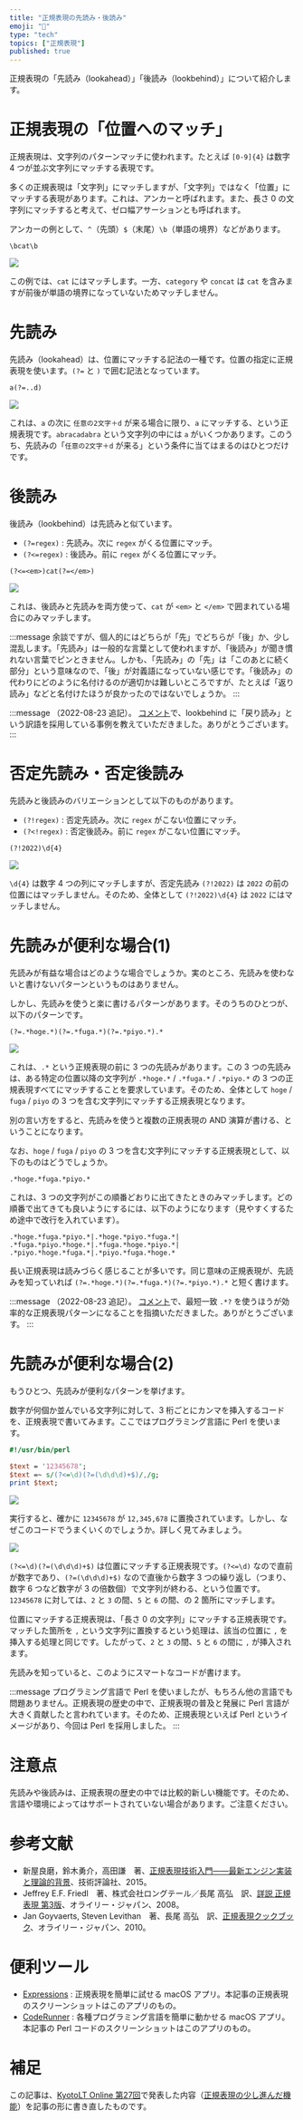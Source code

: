 ```yaml
---
title: "正規表現の先読み・後読み"
emoji: "👀"
type: "tech"
topics: ["正規表現"]
published: true
---
```


正規表現の「先読み（lookahead）」「後読み（lookbehind）」について紹介します。

# 正規表現の「位置へのマッチ」

正規表現は、文字列のパターンマッチに使われます。たとえば `[0-9]{4}` は数字 4 つが並ぶ文字列にマッチする表現です。

多くの正規表現は「文字列」にマッチしますが、「文字列」ではなく「位置」にマッチする表現があります。これは、アンカーと呼ばれます。また、長さ 0 の文字列にマッチすると考えて、ゼロ幅アサーションとも呼ばれます。

アンカーの例として、`^`（先頭）`$`（末尾）`\b`（単語の境界）などがあります。

```regex
\bcat\b
```

![](https://github.com/usami-k/technote/raw/main/2022/regex_lookahead/public/anchor.png)

この例では、`cat` にはマッチします。一方、`category` や `concat` は `cat` を含みますが前後が単語の境界になっていないためマッチしません。

# 先読み

先読み（lookahead）は、位置にマッチする記法の一種です。位置の指定に正規表現を使います。`(?=` と `)` で囲む記法となっています。

```regex
a(?=..d)
```

![](https://github.com/usami-k/technote/raw/main/2022/regex_lookahead/public/lookahead.png)

これは、`a` の次に `任意の2文字＋d` が来る場合に限り、`a` にマッチする、という正規表現です。`abracadabra` という文字列の中には `a` がいくつかあります。このうち、先読みの「`任意の2文字＋d` が来る」という条件に当てはまるのはひとつだけです。

# 後読み

後読み（lookbehind）は先読みと似ています。

* `(?=regex)` : 先読み。次に `regex` がくる位置にマッチ。
* `(?<=regex)` : 後読み。前に `regex` がくる位置にマッチ。

```regex
(?<=<em>)cat(?=</em>)
```

![](https://github.com/usami-k/technote/raw/main/2022/regex_lookahead/public/lookbehind.png)

これは、後読みと先読みを両方使って、`cat` が `<em>` と `</em>` で囲まれている場合にのみマッチします。

:::message
余談ですが、個人的にはどちらが「先」でどちらが「後」か、少し混乱します。「先読み」は一般的な言葉として使われますが、「後読み」が聞き慣れない言葉でピンときません。しかも、「先読み」の「先」は「このあとに続く部分」という意味なので、「後」が対義語になっていない感じです。「後読み」の代わりにどのように名付けるのが適切かは難しいところですが、たとえば「返り読み」などと名付けたほうが良かったのではないでしょうか。
:::

:::message
（2022-08-23 追記）。
[コメント](https://zenn.dev/link/comments/e572eff21f78cb)で、lookbehind に「戻り読み」という訳語を採用している事例を教えていただきました。ありがとうございます。
:::

# 否定先読み・否定後読み

先読みと後読みのバリエーションとして以下のものがあります。

* `(?!regex)` : 否定先読み。次に `regex` がこない位置にマッチ。
* `(?<!regex)` : 否定後読み。前に `regex` がこない位置にマッチ。

```regex
(?!2022)\d{4}
```

![](https://github.com/usami-k/technote/raw/main/2022/regex_lookahead/public/lookahead_neg.png)

`\d{4}` は数字 4 つの列にマッチしますが、否定先読み `(?!2022)` は `2022` の前の位置にはマッチしません。そのため、全体として `(?!2022)\d{4}` は `2022` にはマッチしません。

# 先読みが便利な場合(1)

先読みが有益な場合はどのような場合でしょうか。実のところ、先読みを使わないと書けないパターンというものはありません。

しかし、先読みを使うと楽に書けるパターンがあります。そのうちのひとつが、以下のパターンです。

```regex
(?=.*hoge.*)(?=.*fuga.*)(?=.*piyo.*).*
```

![](https://github.com/usami-k/technote/raw/main/2022/regex_lookahead/public/lookahead_and.png)

これは、`.*` という正規表現の前に 3 つの先読みがあります。この 3 つの先読みは、ある特定の位置以降の文字列が `.*hoge.*` / `.*fuga.*` / `.*piyo.*` の 3 つの正規表現すべてにマッチすることを要求しています。そのため、全体として `hoge` / `fuga` / `piyo` の 3 つを含む文字列にマッチする正規表現となります。

別の言い方をすると、先読みを使うと複数の正規表現の AND 演算が書ける、ということになります。

なお、`hoge` / `fuga` / `piyo` の 3 つを含む文字列にマッチする正規表現として、以下のものはどうでしょうか。

```regex
.*hoge.*fuga.*piyo.*
```

これは、3 つの文字列がこの順番どおりに出てきたときのみマッチします。どの順番で出てきても良いようにするには、以下のようになります（見やすくするため途中で改行を入れています）。

```regex
.*hoge.*fuga.*piyo.*|.*hoge.*piyo.*fuga.*|
.*fuga.*piyo.*hoge.*|.*fuga.*hoge.*piyo.*|
.*piyo.*hoge.*fuga.*|.*piyo.*fuga.*hoge.*
```

長い正規表現は読みづらく感じることが多いです。同じ意味の正規表現が、先読みを知っていれば `(?=.*hoge.*)(?=.*fuga.*)(?=.*piyo.*).*` と短く書けます。

:::message
（2022-08-23 追記）。
[コメント](https://zenn.dev/link/comments/e572eff21f78cb)で、最短一致 `.*?` を使うほうが効率的な正規表現パターンになることを指摘いただきました。ありがとうございます。
:::

# 先読みが便利な場合(2)

もうひとつ、先読みが便利なパターンを挙げます。

数字が何個か並んでいる文字列に対して、3 桁ごとにカンマを挿入するコードを、正規表現で書いてみます。ここではプログラミング言語に Perl を使います。

```perl
#!/usr/bin/perl

$text = '12345678';
$text =~ s/(?<=\d)(?=(\d\d\d)+$)/,/g;
print $text;
```

![](https://github.com/usami-k/technote/raw/main/2022/regex_lookahead/public/lookahead_replace.png)

実行すると、確かに `12345678` が `12,345,678` に置換されています。しかし、なぜこのコードでうまくいくのでしょうか。詳しく見てみましょう。

![](https://github.com/usami-k/technote/raw/main/2022/regex_lookahead/public/lookahead_replace_note.png)

`(?<=\d)(?=(\d\d\d)+$)` は位置にマッチする正規表現です。`(?<=\d)` なので直前が数字であり、`(?=(\d\d\d)+$)` なので直後から数字 3 つの繰り返し（つまり、数字 6 つなど数字が 3 の倍数個）で文字列が終わる、という位置です。`12345678` に対しては、`2` と `3` の間、`5` と `6` の間、の 2 箇所にマッチします。

位置にマッチする正規表現は、「長さ 0 の文字列」にマッチする正規表現です。マッチした箇所を `,` という文字列に置換するという処理は、該当の位置に `,` を挿入する処理と同じです。したがって、`2` と `3` の間、`5` と `6` の間に `,` が挿入されます。

先読みを知っていると、このようにスマートなコードが書けます。

:::message
プログラミング言語で Perl を使いましたが、もちろん他の言語でも問題ありません。正規表現の歴史の中で、正規表現の普及と発展に Perl 言語が大きく貢献したと言われています。そのため、正規表現といえば Perl というイメージがあり、今回は Perl を採用しました。
:::

# 注意点

先読みや後読みは、正規表現の歴史の中では比較的新しい機能です。そのため、言語や環境によってはサポートされていない場合があります。ご注意ください。

# 参考文献

<!-- textlint-disable -->

* 新屋良磨，鈴木勇介，高田謙　著、[正規表現技術入門――最新エンジン実装と理論的背景](https://gihyo.jp/dp/ebook/2015/978-4-7741-7326-9)、技術評論社、2015。
* Jeffrey E.F. Friedl　著、株式会社ロングテール／長尾 高弘　訳、[詳説 正規表現 第3版](https://www.oreilly.co.jp/books/9784873113593/)、オライリー・ジャパン、2008。
* Jan Goyvaerts, Steven Levithan　著、長尾 高弘　訳、[正規表現クックブック](https://www.oreilly.co.jp/books/9784873114507/)、オライリー・ジャパン、2010。

<!-- textlint-enable -->

# 便利ツール

* [Expressions](https://www.apptorium.com/expressions) : 正規表現を簡単に試せる macOS アプリ。本記事の正規表現のスクリーンショットはこのアプリのもの。
* [CodeRunner](https://coderunnerapp.com/) : 各種プログラミング言語を簡単に動かせる macOS アプリ。本記事の Perl コードのスクリーンショットはこのアプリのもの。

# 補足

この記事は、[KyotoLT Online 第27回](https://kyotolt.connpass.com/event/252441/)で発表した内容（[正規表現の少し進んだ機能](https://www.docswell.com/s/usami-k/58GRDQ-regex-lookahead)）を記事の形に書き直したものです。
